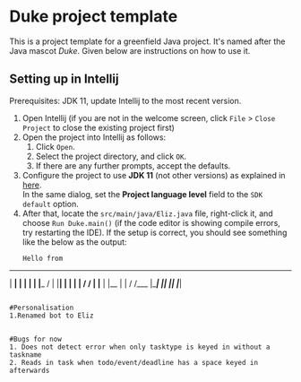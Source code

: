 # Duke project template

This is a project template for a greenfield Java project. It's named after the Java mascot _Duke_. Given below are instructions on how to use it.

## Setting up in Intellij

Prerequisites: JDK 11, update Intellij to the most recent version.

1. Open Intellij (if you are not in the welcome screen, click `File` > `Close Project` to close the existing project first)
1. Open the project into Intellij as follows:
   1. Click `Open`.
   1. Select the project directory, and click `OK`.
   1. If there are any further prompts, accept the defaults.
1. Configure the project to use **JDK 11** (not other versions) as explained in [here](https://www.jetbrains.com/help/idea/sdk.html#set-up-jdk).<br>
   In the same dialog, set the **Project language level** field to the `SDK default` option.
3. After that, locate the `src/main/java/Eliz.java` file, right-click it, and choose `Run Duke.main()` (if the code editor is showing compile errors, try restarting the IDE). If the setup is correct, you should see something like the below as the output:
   ```
   Hello from
 ____    __       __     ______
|  __|  |  |     |  |   |___  /
| |__|  |  |     |  |     / /
| |__   |  |__   |  |    / /___
|____|  |_____|  |__|   |______|
   ```
   
#Personalisation
1.Renamed bot to Eliz


#Bugs for now
1. Does not detect error when only tasktype is keyed in without a taskname
2. Reads in task when todo/event/deadline has a space keyed in afterwards

